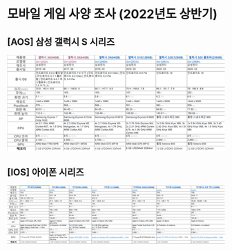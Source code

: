 # 모바일 게임 사양 조사 (2022년도 상반기)

## [AOS] 삼성 갤럭시 S 시리즈

![](Mobile_Galaxy_AOS_Spec_2022.png)

## [IOS] 아이폰 시리즈

![](Mobild_Iphone_IOS_Spec_2022.png)